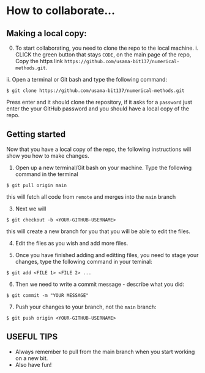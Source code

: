 # How to collaborate...

## Making a local copy:

0. To start collaborating, you need to clone the repo to the local machine.
   i. CLICK the green button that stays `CODE`, on the main page of the repo,
   Copy the https link `https://github.com/usama-bit137/numerical-methods.git`.

ii. Open a terminal or Git bash and type the following command:

```
$ git clone https://github.com/usama-bit137/numerical-methods.git
```

Press enter and it should clone the repository, if it asks for a `password` just enter the your GitHub password and you should have a local copy of the repo.

## Getting started

Now that you have a local copy of the repo, the following instructions will show you how to make changes.

1. Open up a new terminal/Git bash on your machine. Type the following command in the terminal

```
$ git pull origin main
```

this will fetch all code from `remote` and merges into the `main` branch

3. Next we will

```
$ git checkout -b <YOUR-GITHUB-USERNAME>
```

this will create a new branch for you that you will be able to edit the files.

4. Edit the files as you wish and add more files.

5. Once you have finished adding and editting files, you need to stage your changes, type the following command in your teminal:

```
$ git add <FILE 1> <FILE 2> ...
```

6. Then we need to write a commit message - describe what you did:

```
$ git commit -m "YOUR MESSAGE"
```

7. Push your changes to your branch, not the `main` branch:

```
$ git push origin <YOUR-GITHUB-USERNAME>
```

## USEFUL TIPS

- Always remember to pull from the main branch when you start working on a new bit.
- Also have fun!
